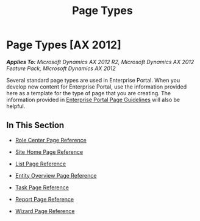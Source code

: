 ﻿---
title: Page Types
TOCTitle: Page Types
ms:assetid: 3fa1f9e1-b386-4a02-ae87-60363c836314
ms:mtpsurl: https://msdn.microsoft.com/en-us/library/Cc587451(v=AX.60)
ms:contentKeyID: 35245271
ms.date: 11/07/2012
mtps_version: v=AX.60
---

# Page Types [AX 2012]


_**Applies To:** Microsoft Dynamics AX 2012 R2, Microsoft Dynamics AX 2012 Feature Pack, Microsoft Dynamics AX 2012_

Several standard page types are used in Enterprise Portal. When you develop new content for Enterprise Portal, use the information provided here as a template for the type of page that you are creating. The information provided in [Enterprise Portal Page Guidelines](enterprise-portal-page-guidelines.md) will also be helpful.

## In This Section

  - [Role Center Page Reference](role-center-page-reference.md)  

  - [Site Home Page Reference](site-home-page-reference.md)  

  - [List Page Reference](list-page-reference.md)  

  - [Entity Overview Page Reference](entity-overview-page-reference.md)  

  - [Task Page Reference](task-page-reference.md)  

  - [Report Page Reference](report-page-reference.md)  

  - [Wizard Page Reference](wizard-page-reference.md)

